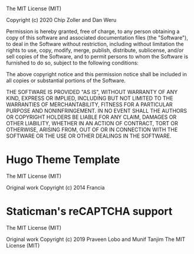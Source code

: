 The MIT License (MIT)

Copyright (c) 2020 Chip Zoller and Dan Weru

Permission is hereby granted, free of charge, to any person obtaining a copy
of this software and associated documentation files (the "Software"), to deal
in the Software without restriction, including without limitation the rights
to use, copy, modify, merge, publish, distribute, sublicense, and/or sell
copies of the Software, and to permit persons to whom the Software is
furnished to do so, subject to the following conditions:

The above copyright notice and this permission notice shall be included in all
copies or substantial portions of the Software.

THE SOFTWARE IS PROVIDED "AS IS", WITHOUT WARRANTY OF ANY KIND, EXPRESS OR
IMPLIED, INCLUDING BUT NOT LIMITED TO THE WARRANTIES OF MERCHANTABILITY,
FITNESS FOR A PARTICULAR PURPOSE AND NONINFRINGEMENT. IN NO EVENT SHALL THE
AUTHORS OR COPYRIGHT HOLDERS BE LIABLE FOR ANY CLAIM, DAMAGES OR OTHER
LIABILITY, WHETHER IN AN ACTION OF CONTRACT, TORT OR OTHERWISE, ARISING FROM,
OUT OF OR IN CONNECTION WITH THE SOFTWARE OR THE USE OR OTHER DEALINGS IN THE
SOFTWARE.

Hugo Theme Template
=================================================================================
The MIT License (MIT)

Original work Copyright (c) 2014  Francia

Staticman's reCAPTCHA support
=================================================================================

The MIT License (MIT)

Original work Copyright (c) 2019 Praveen Lobo and Munif Tanjim
The MIT License (MIT)

